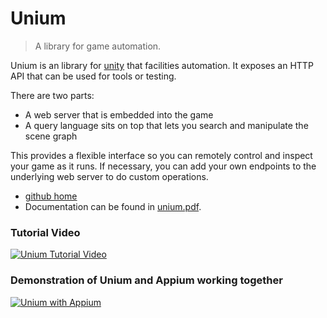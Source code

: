 # Unium
> A library for game automation.

Unium is an library for [unity](https://unity.com/) that facilities automation. It exposes an HTTP API that can be used for tools or testing.

There are two parts:

* A web server that is embedded into the game
* A query language sits on top that lets you search and manipulate the scene graph

This provides a flexible interface so you can remotely control and inspect your game as it runs. If necessary, you can add your own endpoints to the underlying web server to do custom operations.

* [github home](https://github.com/gwaredd/unium)
* Documentation can be found in [unium.pdf](https://github.com/gwaredd/unium/blob/master/Assets/Unium/unium.pdf). 


### Tutorial Video

[![Unium Tutorial Video](http://img.youtube.com/vi/7mTaPr2oaG4/0.jpg)](http://www.youtube.com/watch?v=7mTaPr2oaG4 "Unium Tutorial Video")

### Demonstration of Unium and Appium working together

[![Unium with Appium](http://img.youtube.com/vi/UbPk2VljW78/0.jpg)](https://youtu.be/UbPk2VljW78 "Unium with Appium")

